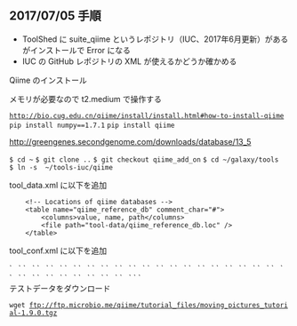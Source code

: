 
2017/07/05 手順
---------------

-   ToolShed に suite_qiime というレポジトリ（IUC、2017年6月更新）があるがインストールで Error になる
-   IUC の GitHub レポジトリの XML が使えるかどうか確かめる

Qiime のインストール

メモリが必要なので t2.medium で操作する

[`http://bio.cug.edu.cn/qiime/install/install.html#how-to-install-qiime`](http://bio.cug.edu.cn/qiime/install/install.html#how-to-install-qiime)
`pip install numpy==1.7.1`
`pip install qiime`

<http://greengenes.secondgenome.com/downloads/database/13_5>

`$ cd ~`
`$ git clone ..`
`$ git checkout qiime_add_on`
`$ cd ~/galaxy/tools`
`$ ln -s  ~/tools-iuc/qiime`

tool_data.xml に以下を追加

        <!-- Locations of qiime databases -->
        <table name="qiime_reference_db" comment_char="#">
            <columns>value, name, path</columns>
            <file path="tool-data/qiime_reference_db.loc" />
        </table>

tool_conf.xml に以下を追加

<section id="Qiime" name="Qiime">
`   `<tool file="qiime/qiime_core/align_seqs.xml" />
`   `<tool file="qiime/qiime_core/alpha_diversity.xml" />
`   `<tool file="qiime/qiime_core/alpha_rarefaction.xml" />
`   `<tool file="qiime/qiime_core/assign_taxonomy.xml" />
`   `<tool file="qiime/qiime_core/beta_diversity_through_plots.xml" />
`   `<tool file="qiime/qiime_core/beta_diversity.xml" />
`   `<tool file="qiime/qiime_core/compare_categories.xml" />
`   `<tool file="qiime/qiime_core/core_diversity_analyses.xml" />
`   `<tool file="qiime/qiime_core/count_seqs.xml" />
`   `<tool file="qiime/qiime_core/filter_alignment.xml" />
`   `<tool file="qiime/qiime_core/filter_fasta.xml" />
`   `<tool file="qiime/qiime_core/filter_otus_from_otu_table.xml" />
`   `<tool file="qiime/qiime_core/filter_samples_from_otu_table.xml" />
`   `<tool file="qiime/qiime_core/filter_taxa_from_otu_table.xml" />
`   `<tool file="qiime/qiime_core/jackknifed_beta_diversity.xml" />
`   `<tool file="qiime/qiime_core/macros.xml" />
`   `<tool file="qiime/qiime_core/make_otu_heatmap.xml" />
`   `<tool file="qiime/qiime_core/make_otu_table.xml" />
`   `<tool file="qiime/qiime_core/make_phylogeny.xml" />
`   `<tool file="qiime/qiime_core/pick_open_reference_otus.xml" />
`   `<tool file="qiime/qiime_core/pick_otus.xml" />
`   `<tool file="qiime/qiime_core/pick_rep_set.xml" />
`   `<tool file="qiime/qiime_core/plot_taxa_summary.xml" />
`   `<tool file="qiime/qiime_core/split_libraries_fastq.xml" />
`   `<tool file="qiime/qiime_core/split_libraries.xml" />
`   `<tool file="qiime/qiime_core/summarize_taxa_through_plots.xml" />
`   `<tool file="qiime/qiime_core/summarize_taxa.xml" />
`   `<tool file="qiime/qiime_core/upgma_cluster.xml" />
`   `<tool file="qiime/qiime_core/validate_mapping_file.xml" />
` `

</section>
テストデータをダウンロード

`wget `[`ftp://ftp.microbio.me/qiime/tutorial_files/moving_pictures_tutorial-1.9.0.tgz`](ftp://ftp.microbio.me/qiime/tutorial_files/moving_pictures_tutorial-1.9.0.tgz)